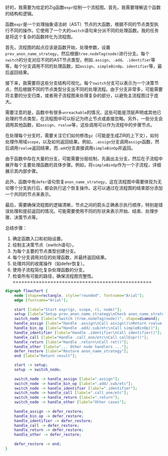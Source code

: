 好的，我需要为给定的Zig函数`expr`绘制一个流程图。首先，我需要理解这个函数的结构和逻辑。

函数`expr`是一个处理抽象语法树（AST）节点的大函数，根据不同的节点类型执行不同的操作。它使用了一个大的`switch`语句来分派不同的处理函数。我的任务是将这个复杂的函数转化为流程图。

首先，流程图的起点应该是函数开始，处理参数，设置`prev_anon_name_strategy`，然后根据`tree.nodeTag(node)`进行分支。每个`switch`的分支对应不同的AST节点类型，例如`.assign`、`.add`、`.identifier`等等，每个分支调用不同的处理函数，如`assign`、`simpleBinOp`、`identifier`等，最后返回结果。

接下来，我需要将这些分支结构可视化。每个`switch`分支可以表示为一个决策节点，然后根据不同的节点类型分支出不同的处理流程。由于分支非常多，可能需要将主要的分支归类，或者用子流程图来处理复杂的部分，以避免主流程图过于庞大。

需要注意的是，函数中有很多`unreachable`的情况，这些可能是顶层声明或其他已处理的节点类型，在流程图中可以标记为终止节点或直接忽略。另外，一些分支会调用其他函数，如`assign`、`rvalue`等，这些调用可以作为流程中的步骤节点。

在处理每个分支时，需要关注它们如何修改`gz`（可能是生成ZIR的上下文），如何处理作用域`scope`，以及如何返回结果。例如，`.assign`分支调用`assign`函数，然后调用`rvalue`返回结果，而`.add`分支直接调用`simpleBinOp`并返回。

由于函数中存在大量的分支，可能需要分层绘制，先画出主分支，然后在子流程中展开每个主要处理函数的具体步骤。例如，将`simpleBinOp`作为一个子流程，详细展示其内部步骤。

此外，函数中有`defer`语句恢复`anon_name_strategy`，这在流程图中需要体现为无论哪个分支执行后，都会执行这个恢复操作。这可以通过在流程图的结束部分添加一个共同的节点来表示。

最后，需要确保流程图的逻辑清晰，节点之间的箭头正确表示执行顺序，特别是错误处理和提前返回的情况。可能需要使用不同的形状来表示开始、结束、处理步骤、决策节点等。

总结步骤：
1. 确定函数入口和初始设置。
2. 绘制主决策节点（switch语句）。
3. 为每个主要的节点类型创建分支。
4. 每个分支调用对应的处理函数，并最终返回结果。
5. 处理共同的收尾操作（如defer恢复）。
6. 使用子流程简化复杂处理函数的分支。
7. 检查所有可能的路径，确保流程图完整性。
================================================
```dot
digraph flowchart {
    node [shape=rectangle, style="rounded", fontname="Arial"];
    edge [fontname="Arial"];
    
    start [label="Start expr(gz, scope, ri, node)"];
    setup [label="Setup prev_anon_name_strategy\nCheck anon_name_strategy"];
    switch_node [label="Switch (tree.nodeTag(node))", shape=diamond];
    handle_assign [label="Handle .assign\nCall assign()\nReturn rvalue(.void_value)"];
    handle_bin_op [label="Handle .add/.sub/etc\nCall simpleBinOp()"];
    handle_identifier [label="Handle .identifier\nCall identifier()"];
    handle_call [label="Handle .call_one/etc\nCall callExpr()"];
    handle_return [label="Handle .return\nCall ret()"];
    handle_other [label="... Other node handlers ..."];
    defer_restore [label="Restore anon_name_strategy"];
    end [label="Return result"];

    start -> setup;
    setup -> switch_node;
    
    switch_node -> handle_assign [label=".assign"];
    switch_node -> handle_bin_op [label=".add/.sub/etc"];
    switch_node -> handle_identifier [label=".identifier"];
    switch_node -> handle_call [label=".call_one/etc"];
    switch_node -> handle_return [label=".return"];
    switch_node -> handle_other [label="Other cases"];
    
    handle_assign -> defer_restore;
    handle_bin_op -> defer_restore;
    handle_identifier -> defer_restore;
    handle_call -> defer_restore;
    handle_return -> defer_restore;
    handle_other -> defer_restore;
    
    defer_restore -> end;
}
```